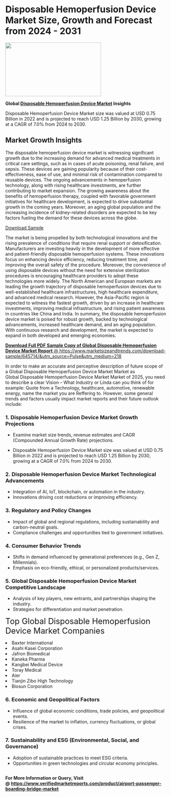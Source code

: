 <H1>Disposable Hemoperfusion Device Market Size, Growth and Forecast from 2024 - 2031</H1><img class="aligncenter size-medium wp-image-584254" src="https://thirdeyenews.in/wp-content/uploads/2024/09/Global-Market-Research-300x168.jpeg" alt="" width="300" height="168" /><p><strong>Global&nbsp;<a href="https://www.marketsizeandtrends.com/download-sample/645714/&amp;utm_source=Pulse&amp;utm_medium=218">Disposable Hemoperfusion Device Market</a> Insights</strong></p><p>Disposable Hemoperfusion Device Market size was valued at USD 0.75 Billion in 2022 and is projected to reach USD 1.25 Billion by 2030, growing at a CAGR of 7.0% from 2024 to 2030.</p><p><h2>Market Growth Insights</h2> <p>The disposable hemoperfusion device market is witnessing significant growth due to the increasing demand for advanced medical treatments in critical care settings, such as in cases of acute poisoning, renal failure, and sepsis. These devices are gaining popularity because of their cost-effectiveness, ease of use, and minimal risk of contamination compared to reusable devices. The ongoing advancements in hemoperfusion technology, along with rising healthcare investments, are further contributing to market expansion. The growing awareness about the benefits of hemoperfusion therapy, coupled with favorable government initiatives for healthcare development, is expected to drive substantial growth in the coming years. Moreover, an aging global population and the increasing incidence of kidney-related disorders are expected to be key factors fueling the demand for these devices across the globe.</p> <p><a href="#">Download Sample</a></p> <p>The market is being propelled by both technological innovations and the rising prevalence of conditions that require renal support or detoxification. Manufacturers are investing heavily in the development of more effective and patient-friendly disposable hemoperfusion systems. These innovations focus on enhancing device efficiency, reducing treatment time, and improving the overall safety of the procedure. Moreover, the convenience of using disposable devices without the need for extensive sterilization procedures is encouraging healthcare providers to adopt these technologies more widely. The North American and European markets are leading the growth trajectory of disposable hemoperfusion devices due to well-established healthcare infrastructures, high healthcare expenditure, and advanced medical research. However, the Asia-Pacific region is expected to witness the fastest growth, driven by an increase in healthcare investments, improving medical infrastructure, and rising patient awareness in countries like China and India. In summary, the disposable hemoperfusion device market is poised for robust growth, backed by technological advancements, increased healthcare demand, and an aging population. With continuous research and development, the market is expected to expand in both developed and emerging economies.</p> <p><a href="#"></p><p><span class=""><strong>Download Full PDF Sample Copy of Global Disposable Hemoperfusion Device Market Report</strong> @ <a href="https://www.marketsizeandtrends.com/download-sample/645714/&amp;utm_source=Pulse&amp;utm_medium=218" target="_blank">https://www.marketsizeandtrends.com/download-sample/645714/&amp;utm_source=Pulse&amp;utm_medium=218</a></span></p><p>In order to make an accurate and perceptive description of future scope of a Global&nbsp;Disposable Hemoperfusion Device Market Market as Global&nbsp;Disposable Hemoperfusion Device Market Market of 2025, you need to describe a clear Vision &ndash; What Industry or Linda can you think of for example: Quote from a Technology, healthcare, automotive, renewable energy, name the market you are Reffering to. However, some general trends and factors usually impact market reports and their future outlook include:</p><h3>1.&nbsp;<strong>Disposable Hemoperfusion Device Market Growth Projections</strong></h3><ul><li>Examine market size trends, revenue estimates and CAGR (Compounded Annual Growth Rate) projections.</li><li><p>Disposable Hemoperfusion Device Market size was valued at USD 0.75 Billion in 2022 and is projected to reach USD 1.25 Billion by 2030, growing at a CAGR of 7.0% from 2024 to 2030.</p></li></ul><h3>2.&nbsp;<strong>Disposable Hemoperfusion Device Market Technological Advancements</strong></h3><ul><li>Integration of AI, IoT, blockchain, or automation in the industry.</li><li>Innovations driving cost reductions or improving efficiency.</li></ul><h3>3.&nbsp;<strong>Regulatory and Policy Changes</strong></h3><ul><li>Impact of global and regional regulations, including sustainability and carbon-neutral goals.</li><li>Compliance challenges and opportunities tied to government initiatives.</li></ul><h3>4.&nbsp;<strong>Consumer Behavior Trends</strong></h3><ul><li>Shifts in demand influenced by generational preferences (e.g., Gen Z, Millennials).</li><li>Emphasis on eco-friendly, ethical, or personalized products/services.</li></ul><h3>5.&nbsp;<strong>Global Disposable Hemoperfusion Device Market Competitive Landscape</strong></h3><ul><li>Analysis of key players, new entrants, and partnerships shaping the industry.</li><li>Strategies for differentiation and market penetration.</li></ul><p data-pm-slice="1 1 []"><span style="color: inherit; font-family: inherit; font-size: 25px;">Top Global Disposable Hemoperfusion Device Market Companies</span></p><div class="" data-test-id=""><p><li>Baxter International</li><li> Asahi Kasei Corporation</li><li> Jafron Biomedical</li><li> Kaneka Pharma</li><li> Kangbei Medical Device</li><li> Toray Medical</li><li> Aier</li><li> Tianjin Zibo High Technology</li><li> Biosun Corporation</li></p></div><h3>6.&nbsp;<strong>Economic and Geopolitical Factors</strong></h3><ul><li>Influence of global economic conditions, trade policies, and geopolitical events.</li><li>Resilience of the market to inflation, currency fluctuations, or global crises.</li></ul><h3>7.&nbsp;<strong>Sustainability and ESG (Environmental, Social, and Governance)</strong></h3><ul><li>Adoption of sustainable practices to meet ESG criteria.</li><li>Opportunities in green technologies and circular economy principles.</li></ul><h2><strong style="font-size: 14px;">For More Information or Query, Visit @&nbsp;</strong><a style="background-color: #ffffff; font-size: 14px;" href="https://www.marketsizeandtrends.com/report/disposable-hemoperfusion-device-market/" target="_blank">https://www.verifiedmarketreports.com/product/airport-passenger-boarding-bridge-market</a></h2>

